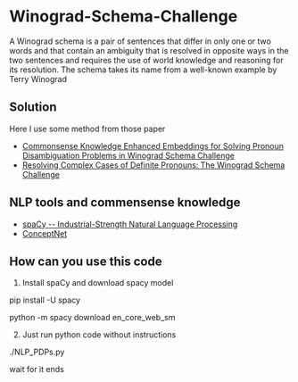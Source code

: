 # Winograd-Schema-Challenge
A Winograd schema is a pair of sentences that differ in only one or two words and that contain an ambiguity that is resolved in opposite ways in the two sentences and requires the use of world knowledge and reasoning for its resolution. The schema takes its name from a well-known example by Terry Winograd

## Solution 
Here I use some method from those paper
- [Commonsense Knowledge Enhanced Embeddings for Solving Pronoun Disambiguation Problems in Winograd Schema Challenge](https://pdfs.semanticscholar.org/120a/ae102e17be4f1cc2b3c69a84229c60de8b9d.pdf)
- [Resolving Complex Cases of Definite Pronouns: The Winograd Schema Challenge](https://dl.acm.org/citation.cfm?id=2391032)

## NLP tools and commensense knowledge
- [spaCy -- Industrial-Strength Natural Language Processing](https://spacy.io/)
- [ConceptNet](http://conceptnet.io/)

## How can you use this code 
1. Install spaCy and download spacy model

pip install -U spacy

python -m spacy download en_core_web_sm

2. Just run python code without instructions

./NLP_PDPs.py

wait for it ends

